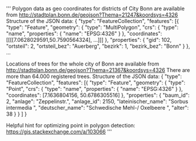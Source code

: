 '''
Polygon data as geo coordinates for districts of City Bonn are available from
    http://stadtplan.bonn.de/geojson?Thema=21247&koordsys=4326
Structure of the JSON data:
{
	"type": "FeatureCollection",
	"features": [{
			"type": "Feature",
			"geometry": {
				"type": "MultiPolygon",
				"crs": {
					"type": "name",
					"properties": {
						"name": "EPSG:4326"
					}
				},
				"coordinates": [[[[7.0628029591,50.7590564324], ...]]]
			},
			"properties": {
				"gid": 102,
				"ortsteil": 2,
				"ortsteil_bez": "Auerberg",
				"bezirk": 1,
				"bezirk_bez": "Bonn"
			}
		},
        ...

Locations of trees for the whole city of Bonn are available from
    http://stadtplan.bonn.de/geojson?Thema=21367&koordsys=4326
There are more than 64.000 registered trees.
Structure of the JSON data:
{
	"type": "FeatureCollection",
	"features": [{
			"type": "Feature",
			"geometry": {
				"type": "Point",
				"crs": {
					"type": "name",
					"properties": {
						"name": "EPSG:4326"
					}
				},
				"coordinates": [7.1636804156, 50.6786305516]
			},
			"properties": {
				"baum_id": 2,
				"anlage": "Zeppelinstr.",
				"anlage_id": 2150,
				"lateinischer_name": "Sorbus intermedia                                                                                   ",
				"deutscher_name": "Schwedische Mehl-/ Oxelbeere                      ",
				"alter": 38
			}
		}
	]
}

Helpful hint for optimizing point in polygon detection:
https://gis.stackexchange.com/a/103066
'''